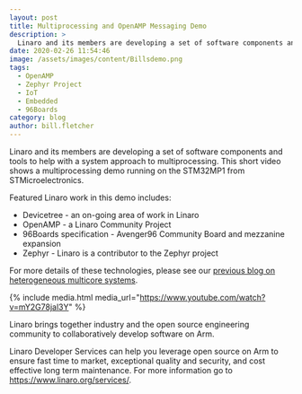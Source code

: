 ```yaml
---
layout: post
title: Multiprocessing and OpenAMP Messaging Demo
description: >
  Linaro and its members are developing a set of software components and tools to help with a system approach to multiprocessing. Watch a demo video here.
date: 2020-02-26 11:54:46
image: /assets/images/content/Billsdemo.png
tags:
  - OpenAMP
  - Zephyr Project
  - IoT
  - Embedded
  - 96Boards
category: blog
author: bill.fletcher
---
```


Linaro and its members are developing a set of software components and tools to help with a system approach to multiprocessing. This short video shows a multiprocessing demo running on the STM32MP1 from STMicroelectronics.

Featured Linaro work in this demo includes:

- Devicetree - an on-going area of work in Linaro
- OpenAMP - a Linaro Community Project
- 96Boards specification - Avenger96 Community Board and mezzanine expansion
- Zephyr - Linaro is a contributor to the Zephyr project

For more details of these technologies, please see our [previous blog on heterogeneous multicore systems](/blog/heterogeneous-multicore-systems-the-new-open-source-frontier/).

{% include media.html media_url="https://www.youtube.com/watch?v=mY2G78jal3Y" %}

Linaro brings together industry and the open source engineering community to collaboratively develop software on Arm.

Linaro Developer Services can help you leverage open source on Arm to ensure fast time to market, exceptional quality and security, and cost effective long term maintenance. For more information go to <https://www.linaro.org/services/>.
